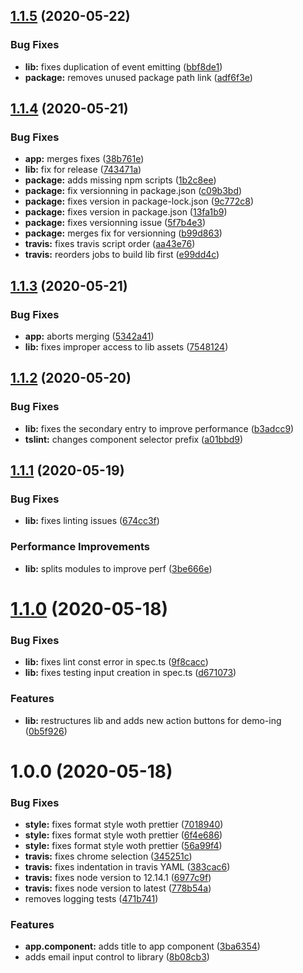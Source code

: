 ## [1.1.5](https://github.com/adrien19/ng-components-ndiku/compare/v1.1.4...v1.1.5) (2020-05-22)


### Bug Fixes

* **lib:** fixes duplication of event emitting ([bbf8de1](https://github.com/adrien19/ng-components-ndiku/commit/bbf8de1728130af5822202d60b69981478951c95))
* **package:** removes unused package path link ([adf6f3e](https://github.com/adrien19/ng-components-ndiku/commit/adf6f3e1fe42f19653a087886b6c7337eedbc07a))

## [1.1.4](https://github.com/adrien19/ng-components-ndiku/compare/v1.1.3...v1.1.4) (2020-05-21)


### Bug Fixes

* **app:** merges fixes ([38b761e](https://github.com/adrien19/ng-components-ndiku/commit/38b761e97922075bab2110c2edefde371ec8f12b))
* **lib:** fix for release ([743471a](https://github.com/adrien19/ng-components-ndiku/commit/743471a29ca3e9a17b5f949cf058869ea536635d))
* **package:** adds missing npm scripts ([1b2c8ee](https://github.com/adrien19/ng-components-ndiku/commit/1b2c8eefdac1634b8138a0c10cc94778f786d580))
* **package:** fix versionning in  package.json ([c09b3bd](https://github.com/adrien19/ng-components-ndiku/commit/c09b3bdd8bf953754c76776641e7686485fb8d2d))
* **package:** fixes version in  package-lock.json ([9c772c8](https://github.com/adrien19/ng-components-ndiku/commit/9c772c846b0c50f2817772e9ab1b8958c149382c))
* **package:** fixes version in  package.json ([13fa1b9](https://github.com/adrien19/ng-components-ndiku/commit/13fa1b9b9014550465a0fc2d843d6139238d1478))
* **package:** fixes versionning issue ([5f7b4e3](https://github.com/adrien19/ng-components-ndiku/commit/5f7b4e3e4055e80995e10ee1280260d5daf134e3))
* **package:** merges fix for versionning ([b99d863](https://github.com/adrien19/ng-components-ndiku/commit/b99d863d61870e34d84f33a500e70da488a2ebbb))
* **travis:** fixes travis script order ([aa43e76](https://github.com/adrien19/ng-components-ndiku/commit/aa43e76ff4d4868fb110213d84b8a6c5f883bc9f))
* **travis:** reorders jobs to build lib first ([e99dd4c](https://github.com/adrien19/ng-components-ndiku/commit/e99dd4cfd81dc157925e606e56dd2b79cd5dde60))

## [1.1.3](https://github.com/adrien19/ng-components-ndiku/compare/v1.1.2...v1.1.3) (2020-05-21)


### Bug Fixes

* **app:** aborts merging ([5342a41](https://github.com/adrien19/ng-components-ndiku/commit/5342a41e11cc3a24038b7aca5e6bbb8acf38edb1))
* **lib:** fixes improper access to lib assets ([7548124](https://github.com/adrien19/ng-components-ndiku/commit/7548124970270d500c4e50364b6bb318be127747))

## [1.1.2](https://github.com/adrien19/ng-components-ndiku/compare/v1.1.1...v1.1.2) (2020-05-20)


### Bug Fixes

* **lib:** fixes the secondary entry to improve performance ([b3adcc9](https://github.com/adrien19/ng-components-ndiku/commit/b3adcc9f00de10fc2155b438063c523e8eb85d1c))
* **tslint:** changes component selector prefix ([a01bbd9](https://github.com/adrien19/ng-components-ndiku/commit/a01bbd973007b1b3de6230cff9c9ac29c8c99629))

## [1.1.1](https://github.com/adrien19/ng-components-ndiku/compare/v1.1.0...v1.1.1) (2020-05-19)


### Bug Fixes

* **lib:** fixes linting issues ([674cc3f](https://github.com/adrien19/ng-components-ndiku/commit/674cc3f03d0a5a9181ec02c51b1f22d9668759ee))


### Performance Improvements

* **lib:** splits modules to improve perf ([3be666e](https://github.com/adrien19/ng-components-ndiku/commit/3be666e0bf0f8955a4d05bed4ccf44176d2cac79))

# [1.1.0](https://github.com/adrien19/ng-components-ndiku/compare/v1.0.0...v1.1.0) (2020-05-18)


### Bug Fixes

* **lib:** fixes lint const error  in spec.ts ([9f8cacc](https://github.com/adrien19/ng-components-ndiku/commit/9f8cacc5a2aa215a9c0cbf1a83b7f28a72e46161))
* **lib:** fixes testing input creation in spec.ts ([d671073](https://github.com/adrien19/ng-components-ndiku/commit/d6710733eb9cab2d0c6d3ee2b1e15949053ee461))


### Features

* **lib:** restructures lib and adds new action buttons for demo-ing ([0b5f926](https://github.com/adrien19/ng-components-ndiku/commit/0b5f926693bf83a799007064c00f19914fc3849b))

# 1.0.0 (2020-05-18)


### Bug Fixes

* **style:** fixes format style woth prettier ([7018940](https://github.com/adrien19/ng-components-ndiku/commit/70189409fd159509a4e75c32559309d65c4edff2))
* **style:** fixes format style woth prettier ([6f4e686](https://github.com/adrien19/ng-components-ndiku/commit/6f4e686ef9b757cae0e5d4bab170464a02dc7f5a))
* **style:** fixes format style woth prettier ([56a99f4](https://github.com/adrien19/ng-components-ndiku/commit/56a99f4f30ee92cd6524f1f2182b5186b84a0e06))
* **travis:** fixes chrome selection ([345251c](https://github.com/adrien19/ng-components-ndiku/commit/345251c10fcb91f3631ef1d374c2112f621b00e8))
* **travis:** fixes indentation in travis YAML ([383cac6](https://github.com/adrien19/ng-components-ndiku/commit/383cac652dccbee5eefd51af6ddd9ca99817c868))
* **travis:** fixes node version to 12.14.1 ([6977c9f](https://github.com/adrien19/ng-components-ndiku/commit/6977c9f23ede24b529db0609eb50867eff1e032f))
* **travis:** fixes node version to latest ([778b54a](https://github.com/adrien19/ng-components-ndiku/commit/778b54a0e0cdb12fd7ef0c1b3ca344bdd5eaa001))
* removes logging tests ([471b741](https://github.com/adrien19/ng-components-ndiku/commit/471b741fb4f7684bd6c58a6e049a73d48eff5f19))


### Features

* **app.component:** adds title to app component ([3ba6354](https://github.com/adrien19/ng-components-ndiku/commit/3ba6354d6f64a5389f5f4177b490b367f618f244))
* adds email input control to library ([8b08cb3](https://github.com/adrien19/ng-components-ndiku/commit/8b08cb3e21d4b3315f667652a3d605c11d10c550))
